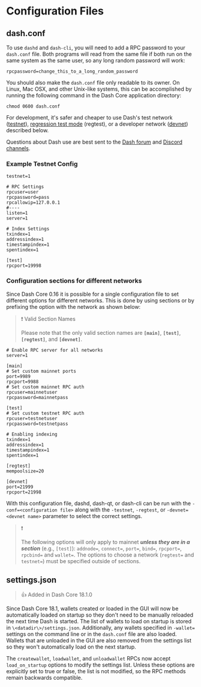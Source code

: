 # Configuration Files

## dash.conf

To use `dashd` and `dash-cli`, you will need to add a RPC password to your `dash.conf` file. Both programs will read from the same file if both run on the same system as the same user, so any long random password will work:

``` text
rpcpassword=change_this_to_a_long_random_password
```

You should also make the `dash.conf` file only readable to its owner.  On Linux, Mac OSX, and other Unix-like systems, this can be accomplished by running the following command in the Dash Core application directory:

``` text
chmod 0600 dash.conf
```

For development, it's safer and cheaper to use Dash's test network ([testnet](../resources/glossary.md#testnet)), [regression test mode](../resources/glossary.md#regression-test-mode) (regtest), or a developer network  ([devnet](../resources/glossary.md#devnet)) described below.

Questions about Dash use are best sent to the [Dash forum](https://www.dash.org/forum/categories/dash-support.61/) and [Discord channels](http://www.dashchat.org).

### Example Testnet Config

```text
testnet=1

# RPC Settings
rpcuser=user
rpcpassword=pass
rpcallowip=127.0.0.1
#----
listen=1
server=1

# Index Settings
txindex=1
addressindex=1
timestampindex=1
spentindex=1

[test]
rpcport=19998
```

### Configuration sections for different networks

Since Dash Core 0.16 it is possible for a single configuration file to set different options for different networks. This is done by using sections or by prefixing the option with the network as shown below:

>❗️ Valid Section Names
>
> Please note that the only valid section names are **`[main]`**, **`[test]`**, **`[regtest]`**, and **`[devnet]`**.

``` text Example dash.conf
# Enable RPC server for all networks
server=1

[main]
# Set custom mainnet ports
port=9989
rpcport=9988
# Set custom mainnet RPC auth
rpcuser=mainnetuser
rpcpassword=mainnetpass

[test]
# Set custom testnet RPC auth
rpcuser=testnetuser
rpcpassword=testnetpass

# Enabling indexing
txindex=1
addressindex=1
timestampindex=1
spentindex=1

[regtest]
mempoolsize=20

[devnet]
port=21999
rpcport=21998
```

With this configuration file, dashd, dash-qt, or dash-cli can be run with the `-conf=<configuration file>` along with the `-testnet`,  `-regtest`, or `-devnet=<devnet name>` parameter to select the correct settings.

>❗️ 
>
> The following options will only apply to mainnet **_unless they are in a section_** (e.g., `[test]`): `addnode=`, `connect=`, `port=`, `bind=`, `rpcport=`, `rpcbind=` and `wallet=`. 
The options to choose a network (`regtest=` and `testnet=`) must be specified outside of sections.

## settings.json

> 👍 Added in Dash Core 18.1.0

Since Dash Core 18.1, wallets created or loaded in the GUI will now be automatically loaded on startup so they don't need to be manually reloaded the next time Dash is started. The list of wallets to load on startup is stored in `\<datadir\>/settings.json`. Additionally, any wallets specified in `-wallet=` settings on the command line or in the `dash.conf` file are also loaded. Wallets that are unloaded in the GUI are also removed from the settings list so they won't automatically load on the next startup.

The `createwallet`, `loadwallet`, and `unloadwallet` RPCs now accept `load_on_startup` options to modify the settings list. Unless these options are explicitly set to true or false, the list is not modified, so the RPC methods remain backwards compatible.